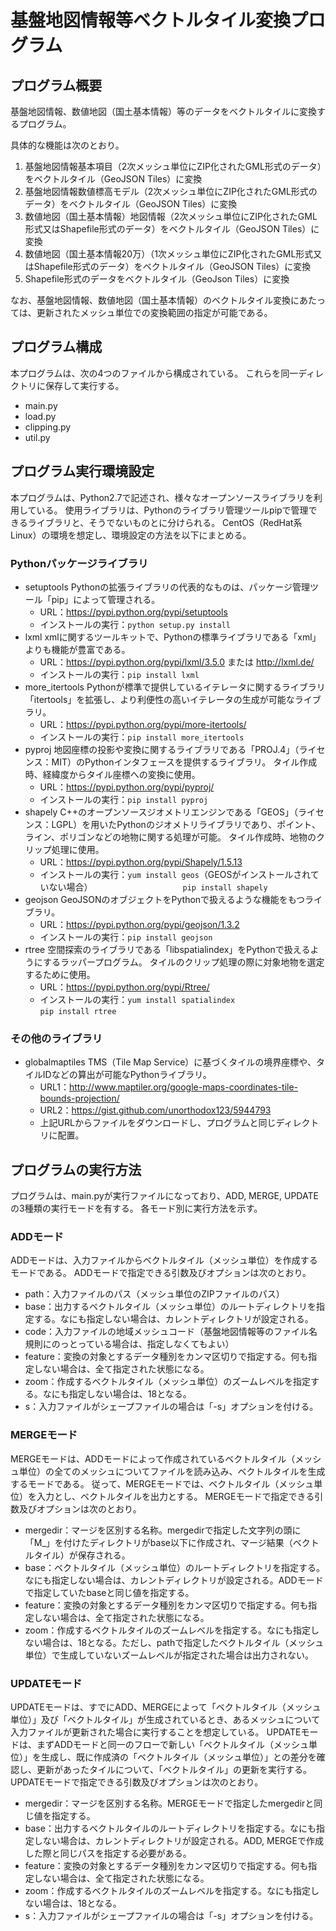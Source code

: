 # 基盤地図情報等ベクトルタイル変換プログラム

## プログラム概要
基盤地図情報、数値地図（国土基本情報）等のデータをベクトルタイルに変換するプログラム。

具体的な機能は次のとおり。
1. 基盤地図情報基本項目（2次メッシュ単位にZIP化されたGML形式のデータ）をベクトルタイル（GeoJSON Tiles）に変換
2. 基盤地図情報数値標高モデル（2次メッシュ単位にZIP化されたGML形式のデータ）をベクトルタイル（GeoJSON Tiles）に変換
3. 数値地図（国土基本情報）地図情報（2次メッシュ単位にZIP化されたGML形式又はShapefile形式のデータ）をベクトルタイル（GeoJSON Tiles）に変換
4. 数値地図（国土基本情報20万）（1次メッシュ単位にZIP化されたGML形式又はShapefile形式のデータ）をベクトルタイル（GeoJSON Tiles）に変換
5. Shapefile形式のデータをベクトルタイル（GeoJson Tiles）に変換

なお、基盤地図情報、数値地図（国土基本情報）のベクトルタイル変換にあたっては、更新されたメッシュ単位での変換範囲の指定が可能である。


## プログラム構成
本プログラムは、次の4つのファイルから構成されている。
これらを同一ディレクトリに保存して実行する。
- main.py
- load.py
- clipping.py
- util.py


## プログラム実行環境設定
本プログラムは、Python2.7で記述され、様々なオープンソースライブラリを利用している。
使用ライブラリは、Pythonのライブラリ管理ツールpipで管理できるライブラリと、そうでないものとに分けられる。
CentOS（RedHat系 Linux）の環境を想定し、環境設定の方法を以下にまとめる。

### Pythonパッケージライブラリ
- setuptools
  Pythonの拡張ライブラリの代表的なものは、パッケージ管理ツール「pip」によって管理される。
  - URL：https://pypi.python.org/pypi/setuptools
  - インストールの実行：`python setup.py install`
- lxml
  xmlに関するツールキットで、Pythonの標準ライブラリである「xml」よりも機能が豊富である。
  - URL：https://pypi.python.org/pypi/lxml/3.5.0 または http://lxml.de/
  - インストールの実行：`pip install lxml`
- more_itertools
  Pythonが標準で提供しているイテレータに関するライブラリ「itertools」を拡張し、より利便性の高いイテレータの生成が可能なライブラリ。
  - URL：https://pypi.python.org/pypi/more-itertools/
  - インストールの実行：`pip install more_itertools`
- pyproj
  地図座標の投影や変換に関するライブラリである「PROJ.4」（ライセンス：MIT）のPythonインタフェースを提供するライブラリ。
  タイル作成時、経緯度からタイル座標への変換に使用。
  - URL：https://pypi.python.org/pypi/pyproj/
  - インストールの実行：`pip install pyproj`
- shapely
  C++のオープンソースジオメトリエンジンである「GEOS」（ライセンス：LGPL）を用いたPythonのジオメトリライブラリであり、ポイント、ライン、ポリゴンなどの地物に関する処理が可能。
  タイル作成時、地物のクリップ処理に使用。
  - URL：https://pypi.python.org/pypi/Shapely/1.5.13
  - インストールの実行：`yum install geos`（GEOSがインストールされていない場合）
  　　　　　　　　　　`pip install shapely`
- geojson
  GeoJSONのオブジェクトをPythonで扱えるような機能をもつライブラリ。
  - URL：https://pypi.python.org/pypi/geojson/1.3.2
  - インストールの実行：`pip install geojson`
- rtree
  空間探索のライブラリである「libspatialindex」をPythonで扱えるようにするラッパープログラム。
  タイルのクリップ処理の際に対象地物を選定するために使用。
  - URL：https://pypi.python.org/pypi/Rtree/
  - インストールの実行：`yum install spatialindex`
  　　　　　　　　　　`pip install rtree`

### その他のライブラリ
- globalmaptiles
  TMS（Tile Map Service）に基づくタイルの境界座標や、タイルIDなどの算出が可能なPythonライブラリ。
  - URL1：http://www.maptiler.org/google-maps-coordinates-tile-bounds-projection/
  - URL2：https://gist.github.com/unorthodox123/5944793
  - 上記URLからファイルをダウンロードし、プログラムと同じディレクトリに配置。


## プログラムの実行方法
プログラムは、main.pyが実行ファイルになっており、ADD, MERGE, UPDATE の3種類の実行モードを有する。
各モード別に実行方法を示す。

### ADDモード
ADDモードは、入力ファイルからベクトルタイル（メッシュ単位）を作成するモードである。
ADDモードで指定できる引数及びオプションは次のとおり。
- path：入力ファイルのパス（メッシュ単位のZIPファイルのパス）
- base：出力するベクトルタイル（メッシュ単位）のルートディレクトリを指定する。なにも指定しない場合は、カレントディレクトリが設定される。
- code：入力ファイルの地域メッシュコード（基盤地図情報等のファイル名規則にのっとっている場合は、指定しなくてもよい）
- feature：変換の対象とするデータ種別をカンマ区切りで指定する。何も指定しない場合は、全て指定された状態になる。
- zoom：作成するベクトルタイル（メッシュ単位）のズームレベルを指定する。なにも指定しない場合は、18となる。
- s：入力ファイルがシェープファイルの場合は「-s」オプションを付ける。

### MERGEモード
MERGEモードは、ADDモードによって作成されているベクトルタイル（メッシュ単位）の全てのメッシュについてファイルを読み込み、ベクトルタイルを生成するモードである。
従って、MERGEモードでは、ベクトルタイル（メッシュ単位）を入力とし、ベクトルタイルを出力とする。
MERGEモードで指定できる引数及びオプションは次のとおり。

- mergedir：マージを区別する名称。mergedirで指定した文字列の頭に「M_」を付けたディレクトリがbase以下に作成され、マージ結果（ベクトルタイル）が保存される。
- base：ベクトルタイル（メッシュ単位）のルートディレクトリを指定する。なにも指定しない場合は、カレントディレクトリが設定される。ADDモードで指定していたbaseと同じ値を指定する。
- feature：変換の対象とするデータ種別をカンマ区切りで指定する。何も指定しない場合は、全て指定された状態になる。
- zoom：作成するベクトルタイルのズームレベルを指定する。なにも指定しない場合は、18となる。ただし、pathで指定したベクトルタイル（メッシュ単位）で生成していないズームレベルが指定された場合は出力されない。

### UPDATEモード
UPDATEモードは、すでにADD、MERGEによって「ベクトルタイル（メッシュ単位）」及び「ベクトルタイル」が生成されているとき、あるメッシュについて入力ファイルが更新された場合に実行することを想定している。
UPDATEモードは、まずADDモードと同一のフローで新しい「ベクトルタイル（メッシュ単位）」を生成し、既に作成済の「ベクトルタイル（メッシュ単位）」との差分を確認し、更新があったタイルについて、「ベクトルタイル」の更新を実行する。
UPDATEモードで指定できる引数及びオプションは次のとおり。
- mergedir：マージを区別する名称。MERGEモードで指定したmergedirと同じ値を指定する。
- base：出力するベクトルタイルのルートディレクトリを指定する。なにも指定しない場合は、カレントディレクトリが設定される。ADD, MERGEで作成した際と同じパスを指定する必要がある。
- feature：変換の対象とするデータ種別をカンマ区切りで指定する。何も指定しない場合は、全て指定された状態になる。
- zoom：作成するベクトルタイルのズームレベルを指定する。なにも指定しない場合は、18となる。
- s：入力ファイルがシェープファイルの場合は「-s」オプションを付ける。

